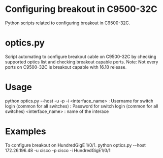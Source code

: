 # Configuring breakout in C9500-32C
Python scripts related to configuring breakout in C9500-32C.
# optics.py
Script automating to configure breakout cable on C9500-32C by checking supported optics list and checking breakout capable ports.
Note: Not every ports on C9500-32C is breakout capable with 16.10 release.
# Usage
python optics.py --host <ip address> -u <username> -p <password> -i <interface_name> 
: Username for switch login (common for all switches) : Password for switch login (common for all switches) <interface_name> : name of the interace
# Examples
To configure breakout on HundredGigE 1/0/1.
python optics.py --host 172.26.196.48 -u cisco -p cisco -i HundredGigE1/0/1 


